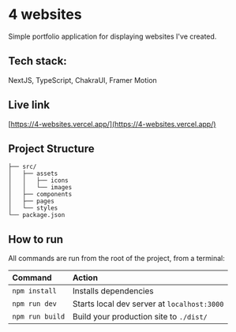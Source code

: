# 4 websites

Simple portfolio application for displaying websites I've created.

## Tech stack:

NextJS, TypeScript, ChakraUI, Framer Motion

## Live link
[https://4-websites.vercel.app/](https://4-websites.vercel.app/)

##  Project Structure

```
├── src/
│   ├── assets
│   │   ├── icons
│   │   └── images
│   ├── components
│   ├── pages
│   └── styles
└── package.json
```

##  How to run

All commands are run from the root of the project, from a terminal:

| Command                | Action                                             |
| :--------------------- | :------------------------------------------------- |
| `npm install`          | Installs dependencies                              |
| `npm run dev`          | Starts local dev server at `localhost:3000`        |
| `npm run build`        | Build your production site to `./dist/`            |

